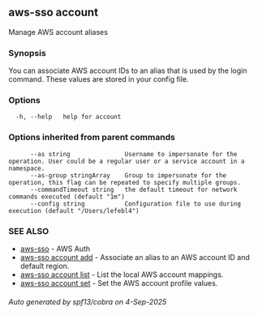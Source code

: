 ## aws-sso account

Manage AWS account aliases

### Synopsis

You can associate AWS account IDs to an alias that is
used by the login command. These values are stored
in your config file.

### Options

```
  -h, --help   help for account
```

### Options inherited from parent commands

```
      --as string               Username to impersonate for the operation. User could be a regular user or a service account in a namespace.
      --as-group stringArray    Group to impersonate for the operation, this flag can be repeated to specify multiple groups.
      --commandTimeout string   the default timeout for network commands executed (default "1m")
      --config string           Configuration file to use during execution (default "/Users/lefebl4")
```

### SEE ALSO

* [aws-sso](aws-sso.md)	 - AWS Auth
* [aws-sso account add](aws-sso_account_add.md)	 - Associate an alias to an AWS account ID and default region.
* [aws-sso account list](aws-sso_account_list.md)	 - List the local AWS account mappings.
* [aws-sso account set](aws-sso_account_set.md)	 - Set the AWS account profile values.

###### Auto generated by spf13/cobra on 4-Sep-2025
